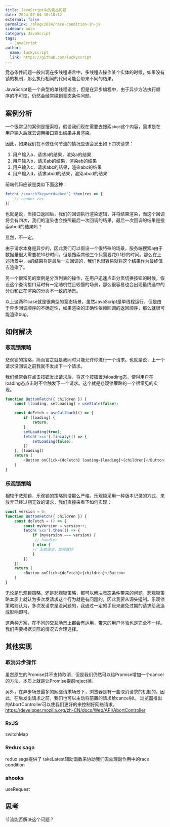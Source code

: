 ```yaml
---
title: JavaScript中的竞态问题
date: 2024-07-04 10:18:12
external: false
permalink: /blog/2024/race-condition-in-js
sidebar: auto
category: JavaScript
tags:
  - JavaScript
author:
  name: luckyscript
  link: https://github.com/luckyscript
---
```


竞态条件问题一般出现在多线程语言中，多线程去操作某个实体的时候，如果没有锁的机制，那么执行相同的代码可能会带来不同的结果。

 JavaScript是一个典型的单线程语言，但是在异步编程中，由于异步方法执行顺序的不可控，仍然会经常碰到竞态条件问题。

## 案例分析

一个很常见的案例是搜索框，假设我们现在需要去搜索`abcd`这个内容，需求是在用户输入后就去调用接口查出结果并且渲染。

因此，如果我们在不做任何节流的情况应该会发出如下四次请求：
1. 用户输入a，请求a的结果，渲染a的结果
2. 用户输入b，请求ab的结果，渲染ab的结果
3. 用户输入c，请求abc的结果，渲染abc的结果
4. 用户输入d，请求abcd的结果，渲染abcd的结果

前端代码应该是类似下面这种：

```javascript
fetch('/search?keyword=abcd').then(res => {
	// render res
})
```
也就是说，当接口返回后，我们的回调执行渲染逻辑，并将结果渲染，而这个回调将会有四次，我们的渲染也会按照最后一次回调的结果。最后一次回调的结果是搜索abcd的结果吗？

显然，不一定。

由于请求本身是异步的，因此我们可以假设一个很特殊的场景，服务端搜索a由于数据量很大需要花10秒时间，但是搜索其他三个只需要花0.1秒的时间。那么在上述场景中，a的结果将是最后一次回调的，我们也很容易就将这个结果作为最终值去渲染了。

另一个很常见的案例是分页列表的操作，在用户迅速点击分页切换按钮的时候，假设这个查询接口延时有一定随机性且较慢的场景，那么很容易也会出现最终选中的分页和正在渲染的分页不一致的场景。

以上这两种case就是很典型的竞态场景，虽然JavaScript是单线程运行，但是由于异步回调顺序的不确定性，如果渲染的正确性依赖回调的返回顺序，那么就很可能渲染bug。

## 如何解决

### 悲观锁策略

悲观锁的策略，简而言之就是我同时只能允许你进行一个请求。也就是说，上一个请求没回调之前我就不发出下一个请求。

我们经常会在点击按钮发出请求后，将这个按钮置为loading态，使得用户在loading态点击时不会触发下一个请求。这个就是悲观锁策略的一个很常见的实现。

```javascript
function ButtonFetch({ children }) {
	const [loading, setLoading] = useState(false);

	const doFetch = useCallback(() => {
		if (loading) {
			return;
		}
		setLoading(true);
		fetch('xxx').finialy(() => {
			setLoading(false);
		})
	}, [loading])
	return (
		<Button onClick={doFetch} loading={loading}>{children}</Button>
	)
}
```


### 乐观锁策略

相较于悲观锁，乐观锁的策略则没那么严格。乐观锁采用一种版本记录的方式，来放弃已经过期无效的请求，我们直接来看下如何实现：

```javascript
const version = 0;
function ButtonFetch({ children }) {
	const doFetch = () => {
		const myVersion = version++;
		fetch('xxx').then(() => {
			if (myVersion === version) {
			 // handler
			} else {
			// 无效请求，放弃就好
			}
		})
	})
	return (
		<Button onClick={doFetch}>{children}</Button>
	)
}
```

无论是乐观锁策略，还是悲观锁策略，都可以解决竞态条件带来的问题。悲观锁策略本质上就认为多次发请求这个行为就是有问题的，因此我要从源头遏制。乐观锁策略则认为，多次发请求是没问题的，我通过一定的手段来避免过期的请求给我造成影响即可。

这两种方案，在不同的交互场景上都会有运用，带来的用户体验也是完全不一样。我们需要根据实际的情况去合理选择。

## 其他实现

### 取消异步操作
虽然原生的Promise并不支持取消，但是我们仍然可以给Promise增加一个cancel的方法，本质上就是让Promise提前reject掉。

另外，在异步场景最多的网络请求场景下，浏览器是有一些取消请求的机制的。因此，在后发出请求之前，我们也可以主动将前置的请求给cancel掉。
浏览器推出的AbortController可以使我们更好的来控制好网络请求。
https://developer.mozilla.org/zh-CN/docs/Web/API/AbortController

### RxJS

switchMap

### Redux saga

redux saga提供了 takeLatest辅助函数来协助我们去处理副作用中的race condition

### ahooks

useRequest

## 思考

节流能否解决这个问题？